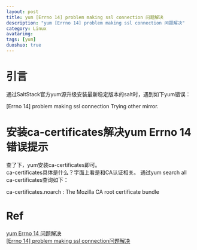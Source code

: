 ```yaml
---
layout: post
title: yum [Errno 14] problem making ssl connection 问题解决
description: "yum [Errno 14] problem making ssl connection 问题解决"
category: Linux
avatarimg:
tags: [yum]
duoshuo: true
---
```


# 引言
通过SaltStack官方yum源升级安装最新稳定版本的salt时，遇到如下yum错误：  
> 
[Errno 14] problem making ssl connection
Trying other mirror.

# 安装ca-certificates解决yum Errno 14错误提示
查了下，yum安装ca-certificates即可。  
ca-certificates具体是什么？字面上看是和CA认证相关。
通过yum search all ca-certificates查询如下：
> 
ca-certificates.noarch : The Mozilla CA root certificate bundle

# Ref  
[yum Errno 14 问题解决](http://www.koalaxiaot.me/2015/01/10/yum-Errno14-fixed.html)  
[[Errno 14] problem making ssl connection问题解决](http://blog.csdn.net/houdl_love/article/details/44153895)  




